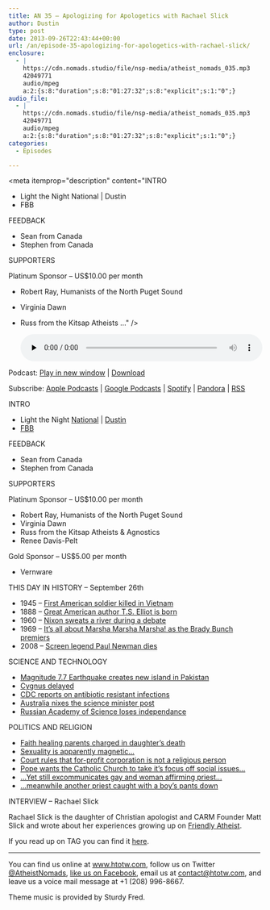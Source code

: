 ```yaml
---
title: AN 35 – Apologizing for Apologetics with Rachael Slick
author: Dustin
type: post
date: 2013-09-26T22:43:44+00:00
url: /an/episode-35-apologizing-for-apologetics-with-rachael-slick/
enclosure:
  - |
    https://cdn.nomads.studio/file/nsp-media/atheist_nomads_035.mp3
    42049771
    audio/mpeg
    a:2:{s:8:"duration";s:8:"01:27:32";s:8:"explicit";s:1:"0";}
audio_file:
  - |
    https://cdn.nomads.studio/file/nsp-media/atheist_nomads_035.mp3
    42049771
    audio/mpeg
    a:2:{s:8:"duration";s:8:"01:27:32";s:8:"explicit";s:1:"0";}
categories:
  - Episodes

---
```

<div itemscope itemtype="http://schema.org/AudioObject">
  <meta itemprop="name" content="Episode 35 – Apologizing for Apologetics with Rachael Slick" />
  
  <meta itemprop="uploadDate" content="2013-09-26T16:43:44-06:00" />
  
  <meta itemprop="encodingFormat" content="audio/mpeg" />
  
  <meta itemprop="duration" content="PT1H27M32S" />
  
  <meta itemprop="description" content="INTRO

* Light the Night National | Dustin
* FBB

FEEDBACK

* Sean from Canada
* Stephen from Canada

SUPPORTERS

Platinum Sponsor – US$10.00 per month

* Robert Ray, Humanists of the North Puget Sound
* Virginia Dawn
* Russ from the Kitsap Atheists ..." />
  
  <meta itemprop="contentUrl" content="https://dts.podtrac.com/redirect.mp3/cdn.nomads.studio/file/nsp-media/atheist_nomads_035.mp3" />
  
  <meta itemprop="contentSize" content="40.1" />
  </p> 
  
  <div class="powerpress_player" id="powerpress_player_9519">
    <audio class="wp-audio-shortcode" id="audio-5203-34" preload="none" style="width: 100%;" controls="controls"><source type="audio/mpeg" src="https://dts.podtrac.com/redirect.mp3/cdn.nomads.studio/file/nsp-media/atheist_nomads_035.mp3?_=34" /><a href="https://dts.podtrac.com/redirect.mp3/cdn.nomads.studio/file/nsp-media/atheist_nomads_035.mp3">https://dts.podtrac.com/redirect.mp3/cdn.nomads.studio/file/nsp-media/atheist_nomads_035.mp3</a></audio>
  </div>
</div>

<p class="powerpress_links powerpress_links_mp3">
  Podcast: <a href="https://dts.podtrac.com/redirect.mp3/cdn.nomads.studio/file/nsp-media/atheist_nomads_035.mp3" class="powerpress_link_pinw" target="_blank" title="Play in new window" onclick="return powerpress_pinw('https://htotw.com/?powerpress_pinw=5203-podcast');" rel="nofollow">Play in new window</a> | <a href="https://dts.podtrac.com/redirect.mp3/cdn.nomads.studio/file/nsp-media/atheist_nomads_035.mp3" class="powerpress_link_d" title="Download" rel="nofollow" download="atheist_nomads_035.mp3">Download</a>
</p>

<p class="powerpress_links powerpress_subscribe_links">
  Subscribe: <a href="https://podcasts.apple.com/us/podcast/humanists-take-on-the-world/id530050098?mt=2&ls=1" class="powerpress_link_subscribe powerpress_link_subscribe_itunes" target="_blank" title="Subscribe on Apple Podcasts" rel="nofollow">Apple Podcasts</a> | <a href="https://www.google.com/podcasts?feed=aHR0cDovL2F0aGVpc3Rub21hZHMubGlic3luLmNvbS9yc3M%3D" class="powerpress_link_subscribe powerpress_link_subscribe_googleplay" target="_blank" title="Subscribe on Google Podcasts" rel="nofollow">Google Podcasts</a> | <a href="https://open.spotify.com/show/3LzK2xZGike6Tc1GEMtMbr?si=LieN9SNuTpq96smuaUsH8A" class="powerpress_link_subscribe powerpress_link_subscribe_spotify" target="_blank" title="Subscribe on Spotify" rel="nofollow">Spotify</a> | <a href="https://www.pandora.com/podcast/atheist-nomads/PC:10122?corr=62071012&part=ug" class="powerpress_link_subscribe powerpress_link_subscribe_pandora" target="_blank" title="Subscribe on Pandora" rel="nofollow">Pandora</a> | <a href="https://htotw.com/feed/podcast/" class="powerpress_link_subscribe powerpress_link_subscribe_rss" target="_blank" title="Subscribe via RSS" rel="nofollow">RSS</a>
</p>

INTRO

* Light the Night <a href="http://pages.lightthenight.org/2013/FBB" target="_blank" rel="noopener">National</a> | <a href="http://pages.lightthenight.org/oswim/Boise13/TreasureValleyCoalitionofReasonFBB" target="_blank" rel="noopener">Dustin</a>  
* <a href="http://foundationbeyondbelief.org/" target="_blank" rel="noopener">FBB</a>

FEEDBACK

* Sean from Canada  
* Stephen from Canada

SUPPORTERS

Platinum Sponsor – US$10.00 per month

* Robert Ray, Humanists of the North Puget Sound  
* Virginia Dawn  
* Russ from the Kitsap Atheists & Agnostics  
* Renee Davis-Pelt

Gold Sponsor – US$5.00 per month

* Vernware

THIS DAY IN HISTORY &#8211; September 26th

* 1945 &#8211; <a href="http://www.history.com/this-day-in-history/first-american-soldier-killed-in-vietnam" target="_blank" rel="noopener">First American soldier killed in Vietnam</a>  
* 1888 &#8211; <a href="http://www.history.com/this-day-in-history/ts-eliot-is-born" target="_blank" rel="noopener">Great American author T.S. Elliot is born</a>  
* 1960 &#8211; <a href="http://www.history.com/this-day-in-history/first-kennedy-nixon-debate" target="_blank" rel="noopener">Nixon sweats a river during a debate</a>  
* 1969 &#8211; <a href="http://www.history.com/this-day-in-history/the-brady-bunch-premieres" target="_blank" rel="noopener">It&#8217;s all about Marsha Marsha Marsha! as the Brady Bunch premiers</a>  
* 2008 &#8211; <a href="http://www.history.com/this-day-in-history/screen-legend-paul-newman-dies" target="_blank" rel="noopener">Screen legend Paul Newman dies</a>

SCIENCE AND TECHNOLOGY

* <a href="http://tribune.com.pk/story/608602/earthquake-strikes-pakistan/" target="_blank" rel="noopener">Magnitude 7.7 Earthquake creates new island in Pakistan</a>  
* <a href="http://abcnews.go.com/Technology/wireStory/computer-mishap-delays-space-station-supply-ship-20332808" target="_blank" rel="noopener">Cygnus delayed</a>  
* <a href="http://www.nytimes.com/2013/09/17/health/cdc-report-finds-23000-deaths-a-year-from-antibiotic-resistant-infections.html" target="_blank" rel="noopener">CDC reports on antibiotic resistant infections</a>  
* <a href="http://www.newscientist.com/article/dn24212-australias-new-government-dumps-science-minister-post.html?cmpid=RSS|NSNS|2012-GLOBAL|online-news#.Uj9RU_FCLrQ" target="_blank" rel="noopener">Australia nixes the science minister post</a>  
* <a href="http://www.scientificamerican.com/article.cfm?id=vote-seals-the-fate-of-the-russian-academy-of-sciences" target="_blank" rel="noopener">Russian Academy of Science loses independance</a>

POLITICS AND RELIGION

* <a href="http://www.religionnewsblog.com/27392/faith-healing-parents-charged-with-manslaughter-in-daughters-death" target="_blank" rel="noopener">Faith healing parents charged in daughter’s death</a>  
* <a href="http://www.pinknews.co.uk/2013/09/15/nigeria-student-championed-for-anti-same-sex-relationship-magnet-research/" target="_blank" rel="noopener">Sexuality is apparently magnetic…</a>  
* <a href="https://www.au.org/media/press-releases/for-profit-corporation-is-not-a-person-with-ability-to-exercise-religious" target="_blank" rel="noopener">Court rules that for-profit corporation is not a religious person</a>  
* <a href="http://www.nytimes.com/2013/09/20/world/europe/pope-bluntly-faults-churchs-focus-on-gays-and-abortion.html?_r=0" target="_blank" rel="noopener">Pope wants the Catholic Church to take it&#8217;s focus off social issues&#8230;</a>  
* <a href="http://thinkprogress.org/lgbt/2013/09/24/2671061/pope-homosexuality/" target="_blank" rel="noopener">&#8230;Yet still excommunicates gay and woman affirming priest&#8230;</a>  
* <a href="http://www.cnn.com/2013/09/20/justice/pennsylvania-priest-sex-charges/index.html" target="_blank" rel="noopener">&#8230;meanwhile another priest caught with a boy&#8217;s pants down</a>

INTERVIEW &#8211; Rachael Slick

Rachael Slick is the daughter of Christian apologist and CARM Founder Matt Slick and wrote about her experiences growing up on <a href="http://www.patheos.com/blogs/friendlyatheist/2013/07/15/the-atheist-daughter-of-a-notable-christian-apologist-shares-her-story/" target="_blank" rel="noopener">Friendly Atheist</a>.

If you read up on TAG you can find it  <a href="http://wiki.ironchariots.org/index.php?title=TAG" target="_blank" rel="noopener">here</a>.

<hr width="500" />

You can find us online at <a href="https://www.htotw.com/" target="_blank" rel="noopener">www.htotw.com</a>, follow us on Twitter <a href="https://twitter.com/AtheistNomads" target="_blank" rel="noopener">@AtheistNomads</a>, <a href="https://htotw.com/facebook" target="_blank" rel="noopener">like us on Facebook</a>, email us at <contact@htotw.com>, and leave us a voice mail message at +1 (208) 996-8667.

Theme music is provided by Sturdy Fred.